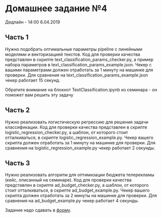 # Домашнее задание №4

Дедлайн - 14:00 6.04.2019

## Часть 1

Нужно подобрать оптимальные параметры pipeline с линейными моделями и векторизацией текстов. Код для проверки качества представлен в скрипте text_classification_params_checker.py, а пример набора параметров в text_classification_params_example.json. Чекер с вашими параметрами должен отработать за 1 минуту на машинке для проверки. Для сравнения на text_classification_params_example.json чекер работает 15 секунд.

Обратите внимание на блокнот TextClassification.ipynb из семинара - он поможет вам решить эту задачу

## Часть 2

Нужно реализовать логистическую регрессию для решения задачи классификации. Код для проверки качества представлен в  скрипте logistic_regression_checker.py, а шаблон, от которого стоит отталкиваться, в скрипте logistic_regression_example.py. Чекер вашего скрипта должен отработать за 1 минуту на машинке для проверки. Для сравнения на logistic_regression_example.py чекер работает 2 секунды.

## Часть 3

Нужно реализовать алгоритм для оптимизации бюджета телерекламы (кейс, описанный на семинаре). Код для проверки качества представлен в  скрипте ad_budget_checker.py, а шаблон, от которого стоит отталкиваться, в скрипте ad_budget_example.py. Чекер вашего скрипта должен отработать за 2 минуты на машинке для проверки. Для сравнения на ad_budget_example.py чекер работает 4 секунды.


Задание надо сдавать в [форму](https://goo.gl/forms/kATOSQi4jpiyRwE02).
